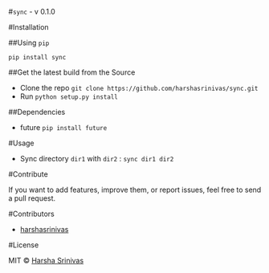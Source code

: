 #`sync` - v 0.1.0

#Installation

##Using `pip`

`pip install sync`

##Get the latest build from the Source

* Clone the repo `git clone https://github.com/harshasrinivas/sync.git`
* Run `python setup.py install`

##Dependencies

* future `pip install future`

#Usage

* Sync directory `dir1` with `dir2` : `sync dir1 dir2`


#Contribute

If you want to add features, improve them, or report issues, feel free to send a pull request.

#Contributors

* [harshasrinivas](https://github.com/harshasrinivas)

#License

MIT © [Harsha Srinivas](http://harshasrinivas.github.io)
